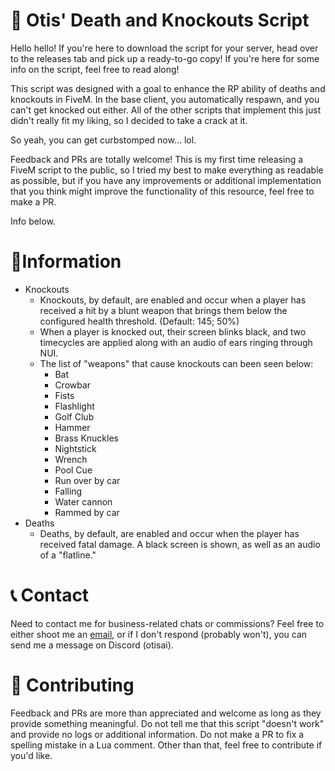 # 🐌 Otis' Death and Knockouts Script

Hello hello! If you're here to download the script for your server, head over to the releases tab and pick up a ready-to-go copy! If you're here for some info on the script, feel free to read along!

This script was designed with a goal to enhance the RP ability of deaths and knockouts in FiveM. In the base client, you automatically respawn, and you can't get knocked out either. All of the other scripts that implement this just didn't really fit my liking, so I decided to take a crack at it.

So yeah, you can get curbstomped now... lol.

Feedback and PRs are totally welcome! This is my first time releasing a FiveM script to the public, so I tried my best to make everything as readable as possible, but if you have any improvements or additional implementation that you think might improve the functionality of this resource, feel free to make a PR.

Info below.

# 📝Information

- Knockouts
    - Knockouts, by default, are enabled and occur when a player has received a hit by a blunt weapon that brings them below the configured health threshold. (Default: 145; 50%)
    - When a player is knocked out, their screen blinks black, and two timecycles are applied along with an audio of ears ringing through NUI.
    - The list of "weapons" that cause knockouts can been seen below:
        - Bat
        - Crowbar
        - Fists
        - Flashlight
        - Golf Club
        - Hammer
        - Brass Knuckles
        - Nightstick
        - Wrench
        - Pool Cue
        - Run over by car
        - Falling
        - Water cannon
        - Rammed by car
- Deaths
    - Deaths, by default, are enabled and occur when the player has received fatal damage. A black screen is shown, as well as an audio of a "flatline."

# 📞 Contact

Need to contact me for business-related chats or commissions? Feel free to either shoot me an [email](mailto:otis@otisai.dev), or if I don't respond (probably won't), you can send me a message on Discord (otisai).

# 🚧 Contributing

Feedback and PRs are more than appreciated and welcome as long as they provide something meaningful. Do not tell me that this script "doesn't work" and provide no logs or additional information. Do not make a PR to fix a spelling mistake in a Lua comment. Other than that, feel free to contribute if you'd like.

